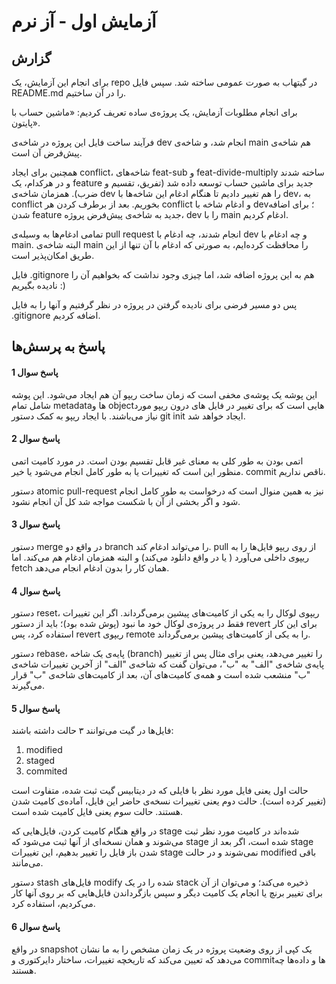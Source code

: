 # آزمایش اول - آز نرم

## گزارش

برای انجام این آزمایش، یک repo در گیتهاب به صورت عمومی ساخته شد. سپس فایل README.md را در آن ساختیم.

برای انجام مطلوبات آزمایش، یک پروژه‌ی ساده تعریف کردیم: «ماشین حساب با پایتون».

فرآیند ساخت فایل این پروژه در شاخه‌ی dev انجام شد، و شاخه‌ی main هم شاخه‌ی پیش‌فرض آن است.

همچنین برای ایجاد conflict، شاخه‌های feat-sub و feat-divide-multiply ساخته شدند و در هرکدام، یک feature جدید برای ماشین حساب توسعه داده شد (تفریق، تقسیم و ضرب). همزمان شاخه‌ی dev را هم تغییر دادیم تا هنگام ادغام این شاخه‌ها با dev، به conflict بخوریم. بعد از برطرف کردن هر conflict و ادغام شاخه با dev؛ برای اضافه شدن feature جدید به شاخه‌ی پیش‌فرض پروژه، dev را با main ادغام کردیم.

تمامی ادغام‌ها به وسیله‌ی pull request انجام شدند، چه ادغام با dev و چه ادغام با main.
البته شاخه‌ی main را محافظت کرده‌ایم، به صورتی که ادغام با آن تنها از این طریق امکان‌پذیر است.

فایل .gitignore هم به این پروژه اضافه شد، اما چیزی وجود نداشت که بخواهیم آن را نادیده بگیریم :)

پس دو مسیر فرضی برای نادیده گرفتن در پروژه در نظر گرفتیم و آنها را به فایل .gitignore اضافه کردیم.

## پاسخ به پرسش‌ها

#### پاسخ سوال 1

این پوشه یک پوشه‌ی مخفی است که زمان ساخت ریپو آن هم ایجاد می‌شود.
این پوشه شامل تمام metadataها و objectهایی است که برای تغییر در فایل های درون ریپو مورد نیاز می‌باشند.
با ایجاد ریپو به کمک دستور git init ایجاد خواهد شد.

#### پاسخ سوال 2

اتمی بودن به طور کلی به معنای غیر قابل تقسیم بودن است. در مورد کامیت اتمی منظور این است که تغییرات یا به طور کامل انجام می‌شود یا خیر. commit ناقص نداریم.

دستور atomic pull-request نیز به همین منوال است که درخواست به طور کامل انجام شود و اگر بخشی از آن با شکست مواجه شد کل آن انجام نشود.

#### پاسخ سوال 3

دستور merge در واقع دو branch را می‌تواند ادغام کند. pull از روی ریپو فایل‌ها را به ریپوی داخلی می‌آورد ( یا در واقع دانلود می‌کند) و البته همزمان ادغام هم می‌کند. اما fetch همان کار را بدون ادغام انجام می‌دهد.

#### پاسخ سوال 4

دستور reset، ریپوی لوکال را به یکی از کامیت‌های پیشین برمی‌گرداند. اگر این تغییرات فقط در پروژه‌ی لوکال خود ما نبود (پوش شده بود)؛ باید از دستور revert برای این کار استفاده کرد، پس revert ریپوی remote را به یکی از کامیت‌های پیشین برمی‌گرداند.

دستور rebase، پایه‌ی یک شاخه (branch) را تغییر می‌دهد، یعنی برای مثال پس از تغییر پایه‌ی شاخه‌ی "الف" به "ب"، می‌توان گفت که شاخه‌ی "الف" از آخرین تغییرات شاخه‌ی "ب" منشعب شده است و همه‌ی کامیت‌های آن، بعد از کامیت‌های شاخه‌ی "ب" قرار می‌گیرند.

#### پاسخ سوال 5

فایل‌ها در گیت می‌توانند ۳ حالت داشته باشند:

1. modified
2. staged
3. commited

حالت اول یعنی فایل مورد نظر با فایلی که در دیتابیس گیت ثبت شده، متفاوت است (تغییر کرده است).
حالت دوم یعنی تغییرات نسخه‌ی حاضر این فایل، آماده‌ی کامیت شدن هستند.
حالت سوم یعنی فایل کامیت شده است.

در واقع هنگام کامیت کردن، فایل‌هایی که stage شده‌اند در کامیت مورد نظر ثبت می‌شوند و همان نسخه‌ای از آنها ثبت می‌شود که stage شده است، اگر بعد از stage شدن باز فایل را تغییر بدهیم، این تغییرات stage نمی‌شوند و در حالت modified باقی می‌مانند.

دستور stash فایل‌های modify شده را در یک stack ذخیره می‌کند؛ و می‌توان از آن برای تغییر برنچ یا انجام یک کامیت دیگر و سپس بازگرداندن فایل‌هایی که بر روی آنها کار می‌کردیم، استفاده کرد.

#### پاسخ سوال 6

در واقع snapshot یک کپی از روی وضعیت پروژه در یک زمان مشخص را به ما نشان می‌دهد که تعیین می‌کند که تاریخچه تغییرات، ساختار دایرکتوری و commitها و داده‌ها چه هستند.
